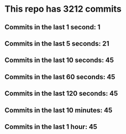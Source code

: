 # This repo has 3212 commits

## Commits in the last 1 second: 1
## Commits in the last 5 seconds: 21
## Commits in the last 10 seconds: 45
## Commits in the last 60 seconds: 45
## Commits in the last 120 seconds: 45
## Commits in the last 10 minutes: 45
## Commits in the last 1 hour: 45
